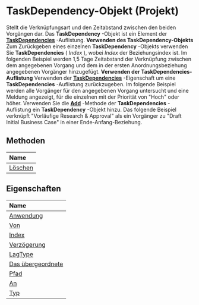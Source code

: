 
# TaskDependency-Objekt (Projekt)



Stellt die Verknüpfungsart und den Zeitabstand zwischen den beiden Vorgängen dar. Das  **TaskDependency** -Objekt ist ein Element der **[TaskDependencies](60bda111-998f-1cc2-0b18-b419041767f5.md)** -Auflistung.
 **Verwenden des TaskDependency-Objekts**
Zum Zurückgeben eines einzelnen  **TaskDependency** -Objekts verwenden Sie **TaskDependencies** ( _Index_ ), wobei _Index_ der Beziehungsindex ist. Im folgenden Beispiel werden 1,5 Tage Zeitabstand der Verknüpfung zwischen dem angegebenen Vorgang und dem in der ersten Anordnungsbeziehung angegebenen Vorgänger hinzugefügt.
 **Verwenden der TaskDependencies-Auflistung**
Verwenden der  **[TaskDependencies](9c02fe5f-cb9e-a10e-bf9a-66b7600f8c64.md)** -Eigenschaft um eine **TaskDependencies** -Auflistung zurückzugeben. Im folgende Beispiel werden alle Vorgänger für den angegebenen Vorgang untersucht und eine Meldung angezeigt, für die einzelnen mit der Priorität von "Hoch" oder höher.
Verwenden Sie die  **[Add](37e67ab2-ca7b-26c2-50e7-8a933b746489.md)** -Methode der **TaskDependencies** -Auflistung ein **TaskDependency** -Objekt hinzu. Das folgende Beispiel verknüpft "Vorläufige Research &amp; Approval" als ein Vorgänger zu "Draft Initial Business Case" in einer Ende-Anfang-Beziehung.

## Methoden



|**Name**|
|:-----|
|[Löschen](02ed131a-8035-5074-e88c-f0c64e6808ad.md)|

## Eigenschaften



|**Name**|
|:-----|
|[Anwendung](86e0bda9-123b-989d-e173-4d7224fc36b9.md)|
|[Von](76127fff-e8c0-f5b4-da5b-510a5f2222fa.md)|
|[Index](709c6af8-e383-8d41-e4d5-2e928d450905.md)|
|[Verzögerung](d3370ea3-5485-24d5-e363-ec4b5a0ec95b.md)|
|[LagType](0c055a94-ea5f-1267-0b61-d3a50c6bc9b4.md)|
|[Das übergeordnete](74ee0cd7-07cd-6be3-1e11-06b0eede5373.md)|
|[Pfad](d6007a61-9079-7a19-93ea-94f3d6e880f1.md)|
|[An](b2b26a7c-cbbd-c61c-a598-a04d9628fe0f.md)|
|[Typ](fb8203b5-72ab-8b10-6698-461a75fce588.md)|
